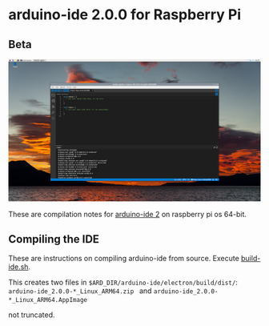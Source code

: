# arduino-ide 2.0.0 for Raspberry Pi

## Beta

[![arduino ide 2.0](images/screenshot_small.jpg)](https://github.com/koendv/arduino-ide-raspberrypi/raw/main/images/screenshot.png)

These are compilation notes for [arduino-ide 2](https://github.com/arduino/arduino-ide) on raspberry pi os 64-bit.

## Compiling the IDE

These are instructions on compiling arduino-ide from source.
Execute [build-ide.sh](build-ide.sh).

This creates two files in ``$ARD_DIR/arduino-ide/electron/build/dist/``: ``arduino-ide_2.0.0-*_Linux_ARM64.zip `` and ``arduino-ide_2.0.0-*_Linux_ARM64.AppImage ``

not truncated.
